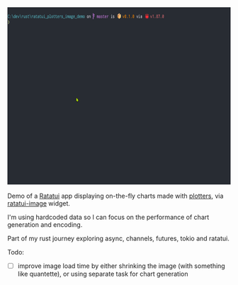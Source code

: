 <img src="ratatui_plotters_image_demo.gif" height=400>

Demo of a [Ratatui](https://github.com/ratatui/ratatui) app displaying on-the-fly charts made with [plotters](https://github.com/plotters-rs/plotters), via [ratatui-image](https://github.com/benjajaja/ratatui-image) widget.

I'm using hardcoded data so I can focus on the performance of chart generation and encoding.

Part of my rust journey exploring async, channels, futures, tokio and ratatui.

Todo:
- [ ] improve image load time by either shrinking the image (with something like quantette), or using separate task for chart generation
